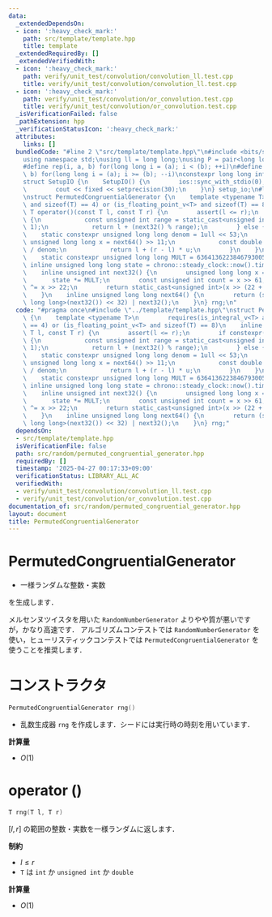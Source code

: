 ```yaml
---
data:
  _extendedDependsOn:
  - icon: ':heavy_check_mark:'
    path: src/template/template.hpp
    title: template
  _extendedRequiredBy: []
  _extendedVerifiedWith:
  - icon: ':heavy_check_mark:'
    path: verify/unit_test/convolution/convolution_ll.test.cpp
    title: verify/unit_test/convolution/convolution_ll.test.cpp
  - icon: ':heavy_check_mark:'
    path: verify/unit_test/convolution/or_convolution.test.cpp
    title: verify/unit_test/convolution/or_convolution.test.cpp
  _isVerificationFailed: false
  _pathExtension: hpp
  _verificationStatusIcon: ':heavy_check_mark:'
  attributes:
    links: []
  bundledCode: "#line 2 \"src/template/template.hpp\"\n#include <bits/stdc++.h>\n\
    using namespace std;\nusing ll = long long;\nusing P = pair<long long, long long>;\n\
    #define rep(i, a, b) for(long long i = (a); i < (b); ++i)\n#define rrep(i, a,\
    \ b) for(long long i = (a); i >= (b); --i)\nconstexpr long long inf = 4e18;\n\
    struct SetupIO {\n    SetupIO() {\n        ios::sync_with_stdio(0);\n        cin.tie(0);\n\
    \        cout << fixed << setprecision(30);\n    }\n} setup_io;\n#line 3 \"src/random/permuted_congruential_generator.hpp\"\
    \nstruct PermutedCongruentialGenerator {\n    template <typename T>\n        requires(is_integral_v<T>\
    \ and sizeof(T) == 4) or (is_floating_point_v<T> and sizeof(T) == 8)\n    inline\
    \ T operator()(const T l, const T r) {\n        assert(l <= r);\n        if constexpr(is_integral_v<T>)\
    \ {\n            const unsigned int range = static_cast<unsigned int>(r - l +\
    \ 1);\n            return l + (next32() % range);\n        } else {\n        \
    \    static constexpr unsigned long long denom = 1ull << 53;\n            const\
    \ unsigned long long x = next64() >> 11;\n            const double u = static_cast<double>(x)\
    \ / denom;\n            return l + (r - l) * u;\n        }\n    }\n\n   private:\n\
    \    static constexpr unsigned long long MULT = 6364136223846793005;\n    static\
    \ inline unsigned long long state = chrono::steady_clock::now().time_since_epoch().count();\n\
    \    inline unsigned int next32() {\n        unsigned long long x = state;\n \
    \       state *= MULT;\n        const unsigned int count = x >> 61;\n        x\
    \ ^= x >> 22;\n        return static_cast<unsigned int>(x >> (22 + count));\n\
    \    }\n    inline unsigned long long next64() {\n        return (static_cast<unsigned\
    \ long long>(next32()) << 32) | next32();\n    }\n} rng;\n"
  code: "#pragma once\n#include \"../template/template.hpp\"\nstruct PermutedCongruentialGenerator\
    \ {\n    template <typename T>\n        requires(is_integral_v<T> and sizeof(T)\
    \ == 4) or (is_floating_point_v<T> and sizeof(T) == 8)\n    inline T operator()(const\
    \ T l, const T r) {\n        assert(l <= r);\n        if constexpr(is_integral_v<T>)\
    \ {\n            const unsigned int range = static_cast<unsigned int>(r - l +\
    \ 1);\n            return l + (next32() % range);\n        } else {\n        \
    \    static constexpr unsigned long long denom = 1ull << 53;\n            const\
    \ unsigned long long x = next64() >> 11;\n            const double u = static_cast<double>(x)\
    \ / denom;\n            return l + (r - l) * u;\n        }\n    }\n\n   private:\n\
    \    static constexpr unsigned long long MULT = 6364136223846793005;\n    static\
    \ inline unsigned long long state = chrono::steady_clock::now().time_since_epoch().count();\n\
    \    inline unsigned int next32() {\n        unsigned long long x = state;\n \
    \       state *= MULT;\n        const unsigned int count = x >> 61;\n        x\
    \ ^= x >> 22;\n        return static_cast<unsigned int>(x >> (22 + count));\n\
    \    }\n    inline unsigned long long next64() {\n        return (static_cast<unsigned\
    \ long long>(next32()) << 32) | next32();\n    }\n} rng;"
  dependsOn:
  - src/template/template.hpp
  isVerificationFile: false
  path: src/random/permuted_congruential_generator.hpp
  requiredBy: []
  timestamp: '2025-04-27 00:17:33+09:00'
  verificationStatus: LIBRARY_ALL_AC
  verifiedWith:
  - verify/unit_test/convolution/convolution_ll.test.cpp
  - verify/unit_test/convolution/or_convolution.test.cpp
documentation_of: src/random/permuted_congruential_generator.hpp
layout: document
title: PermutedCongruentialGenerator
---
```


# PermutedCongruentialGenerator

- 一様ランダムな整数・実数

を生成します．

メルセンヌツイスタを用いた `RandomNumberGenerator` よりやや質が悪いですが，かなり高速です．
アルゴリズムコンテストでは `RandomNumberGenerator` を使い，ヒューリスティックコンテストでは `PermutedCongruentialGenerator` を使うことを推奨します．

# コンストラクタ

```cpp
PermutedCongruentialGenerator rng()
```

- 乱数生成器 `rng` を作成します．シードには実行時の時刻を用いています．

**計算量**

- $O(1)$

# operator ()

```cpp
T rng(T l, T r)
```

$[l, r]$ の範囲の整数・実数を一様ランダムに返します．

**制約**

- $l \leq r$
- `T` は `int` か `unsigned int` か `double`

**計算量**

- $O(1)$